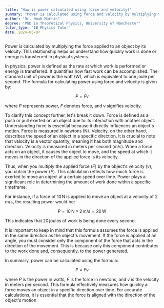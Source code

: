```yaml
---
title: "How is power calculated using force and velocity?"
summary: "Power is calculated using force and velocity by multiplying the force applied by the velocity of the object."
author: "Dr. Noah Martin"
degree: "PhD in Theoretical Physics, University of Manchester"
tutor_type: "IB Physics Tutor"
date: 2024-06-07
---
```


Power is calculated by multiplying the force applied to an object by its velocity. This relationship helps us understand how quickly work is done or energy is transferred in physical systems.

In physics, power is defined as the rate at which work is performed or energy is transferred. It quantifies how fast work can be accomplished. The standard unit of power is the watt (W), which is equivalent to one joule per second. The formula for calculating power using force and velocity is given by:

$$
P = Fv
$$

where $P$ represents power, $F$ denotes force, and $v$ signifies velocity.

To clarify this concept further, let's break it down. Force is defined as a push or pull exerted on an object due to its interaction with another object. Understanding force is essential because it directly influences an object's motion. Force is measured in newtons (N). Velocity, on the other hand, describes the speed of an object in a specific direction. It is crucial to note that velocity is a vector quantity, meaning it has both magnitude and direction. Velocity is measured in meters per second (m/s). When a force acts on an object, it causes the object to move, and the speed at which it moves in the direction of the applied force is its velocity.

Thus, when you multiply the applied force ($F$) by the object's velocity ($v$), you obtain the power ($P$). This calculation reflects how much force is exerted to move an object at a certain speed over time. Power plays a significant role in determining the amount of work done within a specific timeframe.

For instance, if a force of $10 \, \text{N}$ is applied to move an object at a velocity of $2 \, \text{m/s}$, the resulting power would be:

$$
P = 10 \, \text{N} \times 2 \, \text{m/s} = 20 \, \text{W}
$$

This indicates that $20 \, \text{joules}$ of work is being done every second.

It is important to keep in mind that this formula assumes the force is applied in the same direction as the object's movement. If the force is applied at an angle, you must consider only the component of the force that acts in the direction of the movement. This is because only this component contributes to the work done and, consequently, to the power generated.

In summary, power can be calculated using the formula:

$$
P = Fv
$$

where $P$ is the power in watts, $F$ is the force in newtons, and $v$ is the velocity in meters per second. This formula effectively measures how quickly a force moves an object in a specific direction over time. For accurate calculations, it is essential that the force is aligned with the direction of the object's motion.
    